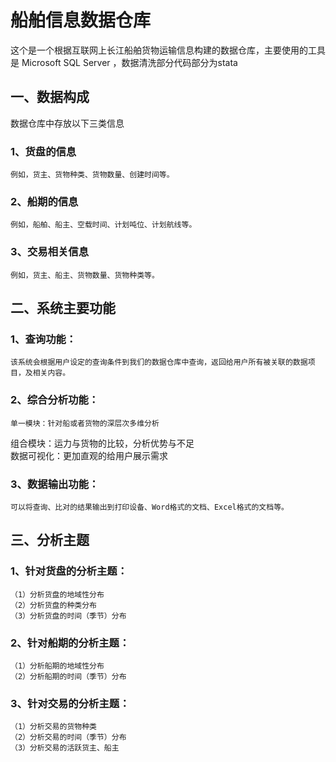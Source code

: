 # 船舶信息数据仓库
这个是一个根据互联网上长江船舶货物运输信息构建的数据仓库，主要使用的工具是 Microsoft SQL Server ，数据清洗部分代码部分为stata
## 一、数据构成
数据仓库中存放以下三类信息  
### 1、货盘的信息  
	例如，货主、货物种类、货物数量、创建时间等。  
### 2、船期的信息  
	例如，船舶、船主、空载时间、计划吨位、计划航线等。  
### 3、交易相关信息  
	例如，货主、船主、货物数量、货物种类等。 

## 二、系统主要功能
### 1、查询功能：  
	该系统会根据用户设定的查询条件到我们的数据仓库中查询，返回给用户所有被关联的数据项目，及相关内容。  

### 2、综合分析功能：  
	单一模块：针对船或者货物的深层次多维分析  
  组合模块：运力与货物的比较，分析优势与不足  
  数据可视化：更加直观的给用户展示需求  
 
### 3、数据输出功能：
	可以将查询、比对的结果输出到打印设备、Word格式的文档、Excel格式的文档等。  

## 三、分析主题

### 1、针对货盘的分析主题：  
	（1）分析货盘的地域性分布  
	（2）分析货盘的种类分布  
	（3）分析货盘的时间（季节）分布  
### 2、针对船期的分析主题：  
	（1）分析船期的地域性分布  
	（2）分析船期的时间（季节）分布  
### 3、针对交易的分析主题：  
	（1）分析交易的货物种类  
	（2）分析交易的时间（季节）分布  
	（3）分析交易的活跃货主、船主  


